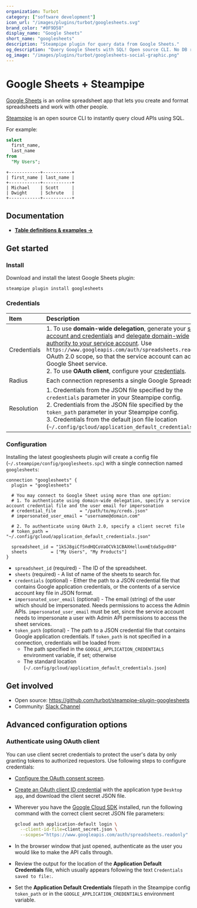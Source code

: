 ```yaml
---
organization: Turbot
category: ["software development"]
icon_url: "/images/plugins/turbot/googlesheets.svg"
brand_color: "#0F9D58"
display_name: "Google Sheets"
short_name: "googlesheets"
description: "Steampipe plugin for query data from Google Sheets."
og_description: "Query Google Sheets with SQL! Open source CLI. No DB required."
og_image: "/images/plugins/turbot/googlesheets-social-graphic.png"
---
```


# Google Sheets + Steampipe

[Google Sheets](https://www.google.com/sheets/about) is an online spreadsheet app that lets you create and format spreadsheets and work with other people.

[Steampipe](https://steampipe.io) is an open source CLI to instantly query cloud APIs using SQL.

For example:

```sql
select
  first_name,
  last_name
from
  "My Users";
```

```
+------------+-----------+
| first_name | last_name |
+------------+-----------+
| Michael    | Scott     |
| Dwight     | Schrute   |
+------------+-----------+
```

## Documentation

- **[Table definitions & examples →](/plugins/turbot/googlesheets/tables)**

## Get started

### Install

Download and install the latest Google Sheets plugin:

```shell
steampipe plugin install googlesheets
```

### Credentials

| Item        | Description |
| :---------- | :---------- |
| Credentials | 1. To use **domain-wide delegation**, generate your [service account and credentials](https://developers.google.com/admin-sdk/directory/v1/guides/delegation#create_the_service_account_and_credentials) and [delegate domain-wide authority to your service account](https://developers.google.com/admin-sdk/directory/v1/guides/delegation#delegate_domain-wide_authority_to_your_service_account). Use `https://www.googleapis.com/auth/spreadsheets.readonly` OAuth 2.0 scope, so that the service account can access Google Sheet service.<br />2. To use **OAuth client**, configure your [credentials](#authenticate-using-oauth-client). |
| Radius      | Each connection represents a single Google Spreadsheet. |
| Resolution  | 1. Credentials from the JSON file specified by the `credentials` parameter in your Steampipe config.<br />2. Credentials from the JSON file specified by the `token_path` parameter in your Steampipe config.<br />3. Credentials from the default json file location (`~/.config/gcloud/application_default_credentials.json`). |

### Configuration

Installing the latest googlesheets plugin will create a config file (`~/.steampipe/config/googlesheets.spc`) with a single connection named `googlesheets`:

```hcl
connection "googlesheets" {
  plugin = "googlesheets"

  # You may connect to Google Sheet using more than one option:
  # 1. To authenticate using domain-wide delegation, specify a service account credential file and the user email for impersonation
  # credential_file         = "/path/to/my/creds.json"
  # impersonated_user_email = "username@domain.com"

  # 2. To authenticate using OAuth 2.0, specify a client secret file
  # token_path = "~/.config/gcloud/application_default_credentials.json"

  spreadsheet_id = "1kSJ8giCfSndHQCoVaOCVk1CBAXHelloxmEtda5gvdX0"
  sheets         = ["My Users", "My Products"]
}
```

- `spreadsheet_id` (required) - The ID of the spreadsheet.
- `sheets` (required) - A list of name of the sheets to search for.
- `credentials` (optional) - Either the path to a JSON credential file that contains Google application credentials, or the contents of a service account key file in JSON format.
- `impersonated_user_email` (optional) - The email (string) of the user which should be impersonated. Needs permissions to access the Admin APIs. `impersonated_user_email` must be set, since the service account needs to impersonate a user with Admin API permissions to access the sheet services.
- `token_path` (optional) - The path to a JSON credential file that contains Google application credentials. If `token_path` is not specified in a connection, credentials will be loaded from:
  - The path specified in the `GOOGLE_APPLICATION_CREDENTIALS` environment variable, if set; otherwise
  - The standard location (`~/.config/gcloud/application_default_credentials.json`)

## Get involved

- Open source: https://github.com/turbot/steampipe-plugin-googlesheets
- Community: [Slack Channel](https://steampipe.io/community/join)

## Advanced configuration options

### Authenticate using OAuth client

You can use client secret credentials to protect the user's data by only granting tokens to authorized requestors. Use following steps to configure credentials:

- [Configure the OAuth consent screen](https://developers.google.com/workspace/guides/create-credentials#configure_the_oauth_consent_screen).
- [Create an OAuth client ID credential](https://developers.google.com/workspace/guides/create-credentials#create_a_oauth_client_id_credential) with the application type `Desktop app`, and download the client secret JSON file.
- Wherever you have the [Google Cloud SDK](https://cloud.google.com/sdk/docs/install) installed, run the following command with the correct client secret JSON file parameters:

  ```sh
  gcloud auth application-default login \
    --client-id-file=client_secret.json \
    --scopes="https://www.googleapis.com/auth/spreadsheets.readonly"
  ```

- In the browser window that just opened, authenticate as the user you would like to make the API calls through.
- Review the output for the location of the **Application Default Credentials** file, which usually appears following the text `Credentials saved to file:`.
- Set the **Application Default Credentials** filepath in the Steampipe config `token_path` or in the `GOOGLE_APPLICATION_CREDENTIALS` environment variable.
